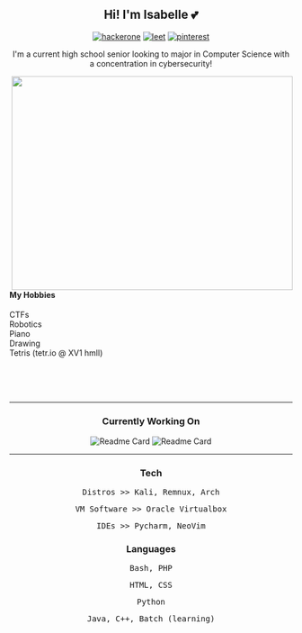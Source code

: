 <h2 align="center"> Hi! I'm Isabelle 💕 </h2>

<div align="center">
  
  [![hackerone](https://img.shields.io/badge/Hackerone-pink)](https://hackerone.com/xv11?type=user)
  [![leet](https://img.shields.io/badge/Leetcode-pink)](https://leetcode.com/pwnedbyisa/)
  [![pinterest](https://img.shields.io/badge/Pinterest-pink)](https://pinterest.com/chromehxxrts)
  
</div>

<p align="center">I'm a current high school senior looking to major in Computer Science with a concentration in cybersecurity! </p>

<!--merko w green buttons was prev theme-->
<img align="right" padding="none" src="https://github-readme-stats.vercel.app/api?username=pwnedbyisa&theme=rose_pine&show_icons=true&rank_icon=percentile" width="500" height="380"/>

<br><br><br><br>
#### My Hobbies
CTFs <br>
Robotics <br>
Piano <br>
Drawing <br>
Tetris (tetr.io @ XV1 hmll) <br><br>

<br><br>

___

<h3 align="center"> Currently Working On </h2>
<!-- fun fact if you put a space between the div n links it magically works-->
<div align="center">
  
  ![Readme Card](https://github-readme-stats.vercel.app/api/pin/?username=pwnedbyisa&repo=terminal-calc&theme=rose_pine)
  ![Readme Card](https://github-readme-stats.vercel.app/api/pin/?username=pwnedbyisa&repo=system-management&theme=rose_pine)

</div>

___

<div align="center">
  <h3>Tech</h3>
  <p><pre>Distros >> Kali, Remnux, Arch</pre></p>
  <p><pre>VM Software >> Oracle Virtualbox</pre></p>
  <p><pre>IDEs >> Pycharm, NeoVim</pre></p>
</div>

<!--![](https://github-readme-stats.vercel.app/api/top-langs/?username=pwnedbyisa&layout=compact&theme=merko&hide_title=true)-->

<div align="center">
  <h3>Languages</h3>
  <p><pre>Bash, PHP</pre></p>
  <p><pre>HTML, CSS</pre></p>
  <p><pre>Python</pre></p>
  <p><pre>Java, C++, Batch (learning)</pre></p>
</div>

<!-- ![Top Langs](https://github-readme-stats.vercel.app/api/top-langs/?username=pwnedbyisa&theme=merko&layout=compact&hide_title=true) -->


